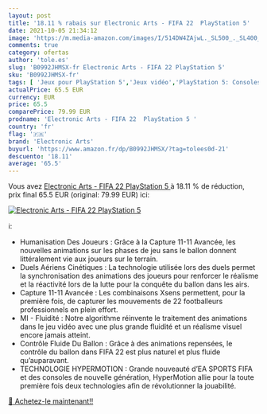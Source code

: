 ```yaml
---
layout: post
title: '18.11 % rabais sur Electronic Arts - FIFA 22  PlayStation 5'
date: 2021-10-05 21:34:12
image: 'https://m.media-amazon.com/images/I/514DW4ZAjwL._SL500_._SL400_.jpg'
comments: true
category: ofertas
author: 'tole.es'
slug: 'B0992JHMSX-fr Electronic Arts - FIFA 22 PlayStation 5'
sku: 'B0992JHMSX-fr'
tags: [ 'Jeux pour PlayStation 5','Jeux vidéo','PlayStation 5: Consoles, jeux et accessoires','electronic arts', ]
actualPrice: 65.5 EUR
currency: EUR
price: 65.5
comparePrice: 79.99 EUR
prodname: 'Electronic Arts - FIFA 22  PlayStation 5 '
country: 'fr'
flag: '🇫🇷'
brand: 'Electronic Arts'
buyurl: 'https://www.amazon.fr/dp/B0992JHMSX/?tag=tolees0d-21'
descuento: '18.11'
average: '65.5'
---
```


Vous avez [Electronic Arts - FIFA 22  PlayStation 5 ](https://www.amazon.fr/dp/B0992JHMSX/?tag=tolees0d-21)  à  18.11 % de réduction, prix final  65.5 EUR (original: 79.99 EUR) ici:

[![Electronic Arts - FIFA 22  PlayStation 5](https://m.media-amazon.com/images/I/514DW4ZAjwL._SL500_._SL400_.jpg)](https://www.amazon.fr/dp/B0992JHMSX/?tag=tolees0d-21)

ℹ️:

- Humanisation Des Joueurs : Grâce à la Capture 11-11 Avancée, les nouvelles animations sur les phases de jeu sans le ballon donnent littéralement vie aux joueurs sur le terrain.
- Duels Aériens Cinétiques : La technologie utilisée lors des duels permet la synchronisation des animations des joueurs pour renforcer le réalisme et la réactivité lors de la lutte pour la conquête du ballon dans les airs.
- Capture 11-11 Avancée : Les combinaisons Xsens permettent, pour la première fois, de capturer les mouvements de 22 footballeurs professionnels en plein effort.
- MI - Fluidité : Notre algorithme réinvente le traitement des animations dans le jeu vidéo avec une plus grande fluidité et un réalisme visuel encore jamais atteint.
- Contrôle Fluide Du Ballon : Grâce à des animations repensées, le contrôle du ballon dans FIFA 22 est plus naturel et plus fluide qu’auparavant.
- TECHNOLOGIE HYPERMOTION : Grande nouveauté d’EA SPORTS FIFA et des consoles de nouvelle génération, HyperMotion allie pour la toute première fois deux technologies afin de révolutionner la jouabilité.

[🛒 Achetez-le maintenant!!](https://www.amazon.fr/dp/B0992JHMSX/?tag=tolees0d-21)
